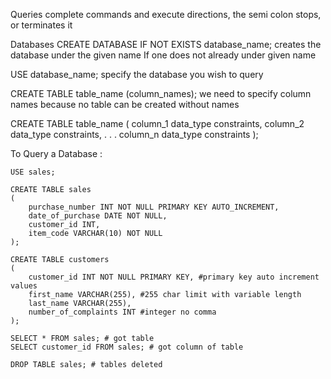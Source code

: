 Queries complete commands and execute directions, the semi colon stops, or terminates it

Databases
CREATE DATABASE IF NOT EXISTS database_name;
	creates the database under the given name If one does not already under given name

USE database_name;
	specify the database you wish to query

CREATE TABLE table_name (column_names);
	we need to specify column names because no table can be created without names

CREATE TABLE table_name
(
	column_1 data_type constraints,
	column_2 data_type constraints,
	. . .
	column_n data_type constraints
);

To Query a Database :
```mysql
USE sales;

CREATE TABLE sales
(
	purchase_number INT NOT NULL PRIMARY KEY AUTO_INCREMENT,
    date_of_purchase DATE NOT NULL,
    customer_id INT,
    item_code VARCHAR(10) NOT NULL
);

CREATE TABLE customers
(
	customer_id INT NOT NULL PRIMARY KEY, #primary key auto increment values 
    first_name VARCHAR(255), #255 char limit with variable length
    last_name VARCHAR(255),
    number_of_complaints INT #integer no comma
);
```

```mysql
SELECT * FROM sales; # got table
SELECT customer_id FROM sales; # got column of table
```

```mysql
DROP TABLE sales; # tables deleted
```